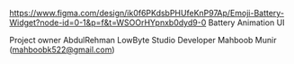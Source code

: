 https://www.figma.com/design/ik0f6PKdsbPHUfeKnP97Ap/Emoji-Battery-Widget?node-id=0-1&p=f&t=WSOOrHYpnxb0dyd9-0
Battery Animation UI 

Project owner AbdulRehman LowByte Studio 
Developer Mahboob Munir (mahboobk522@gmail.com)

